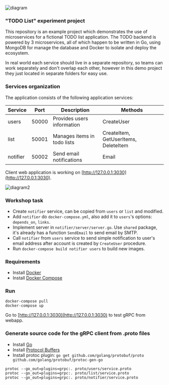 ![diagram](http://drive.google.com/uc?export=view&id=0B4XdNdo_XoQDTTRBSEtta3N3YTQ)

### "TODO List" experiment project

This repository is an example project which demonstrates the use of microservices for a fictional TODO list application. The TODO backend is powered by 3 microservices, all of which happen to be written in Go, using MongoDB for manage the database and Docker to isolate and deploy the ecosystem.

In real world each service should live in a separate repository, so teams can work separately and don't overlap each other, however in this demo project they just located in separate folders for easy use.

### Services organization

The application consists of the following application services:

| Service  | Port  | Description                   | Methods                              |
|----------|-------|-------------------------------|--------------------------------------|
| users    | 50000 | Provides users information    | CreateUser                           |
| list     | 50001 | Manages items in todo lists   | CreateItem, GetUserItems, DeleteItem |
| notifier | 50002 | Send email notifications      | Email                                |

Client web application is working on [http://127.0.0.1:3030](http://127.0.0.1:3030).

![diagram2](http://drive.google.com/uc?export=view&id=0B4XdNdo_XoQDQ2ZRQl9fb1lZejg)

### Workshop task

 - Create `notifier` service, can be copied from `users` or `list` and modified.
 - Add `notifier` do `docker-compose.yml`, also add it to `users`'s options: `depends_on`, `links`.
 - Implement server in `notifier/server/server.go`. Use `shared` package, it's already has a function `SendEmail` to send email by SMTP.
 - Call `notifier` from `users` service to send simple notification to user's email address after account is created by `CreateUser` procedure.
 - Run `docker-compose build notifier users` to build new images.

### Requirements

 - Install [Docker](https://www.docker.com/get-docker)
 - Install [Docker Compose](https://docs.docker.com/compose/install)

### Run

```
docker-compose pull
docker-compose up
```

Go to [http://127.0.0.1:3030](http://127.0.0.1:3030) to test gRPC from webapp.

### Generate source code for the gRPC client from .proto files

 - Install [Go](https://golang.org/dl/)
 - Install [Protocol Buffers](https://github.com/google/protobuf/releases)
 - Install protoc plugin: `go get github.com/golang/protobuf/proto github.com/golang/protobuf/protoc-gen-go`

```
protoc --go_out=plugins=grpc:. proto/users/service.proto
protoc --go_out=plugins=grpc:. proto/list/service.proto
protoc --go_out=plugins=grpc:. proto/notifier/service.proto
```
